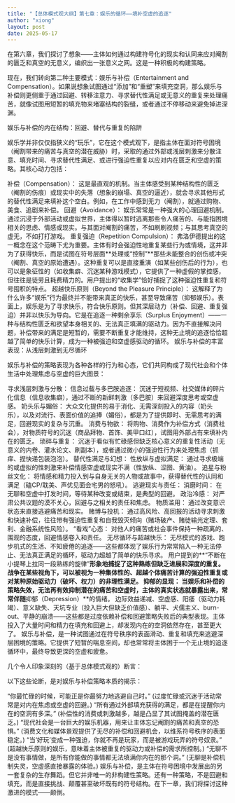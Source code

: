 ```yaml
---
title: "【总体模式观大纲】第七章：娱乐的循环——填补空虚的追逐"
author: "xiong"
layout: post
date: 2025-05-17
---
```

 

在第六章，我们探讨了想象——主体如何通过构建符号化的现实和认同来应对阉割的匮乏和真空的无意义，编织出一张意义之网。这是一种积极的构建策略。

现在，我们转向第二种主要模式：娱乐与补偿（Entertainment and Compensation）。如果说想象试图通过“添加”和“重塑”来填充空洞，那么娱乐与补偿则更侧重于通过回避、转移注意力、寻求替代性满足或无意义的重复来处理痛苦，就像试图用短暂的填充物来堵塞结构的裂缝，或者通过不停移动来避免掉进深渊。

娱乐与补偿的内在结构：回避、替代与重复的陷阱

娱乐学并非仅仅指狭义的“玩乐”，它在这个模式观下，是指主体在面对符号困境（阉割带来的痛苦与真空的潜在威胁）时，采取的通过外部或浅层刺激来分散注意、填充时间、寻求替代性满足、或进行强迫性重复以应对内在匮乏和空虚的策略。其核心动力包括：

补偿（Compensation）： 这是最直观的机制。当主体感受到某种结构性的匮乏（阉割的伤痕）或现实中的失落（想象的崩塌、真空的逼近），就会寻求其他形式的替代性满足来填补这个空白。例如，在工作中感到无力（阉割），就通过购物、美食、追剧来补偿。
回避（Avoidance）： 娱乐常常是一种强大的心理回避机制。通过沉浸于外部活动或虚拟世界，主体得以暂时逃离那些令人痛苦的、与能指困境相关的思虑、情感或现实。与其面对阉割的痛苦，不如刷刷视频；与其思考真空的虚无，不如打打游戏。
重复强迫（Repetition Compulsion）： 弗洛伊德提出的这一概念在这个范畴下尤为重要。主体有时会强迫性地重复某些行为或情境，这并非为了获得快乐，而是试图在符号层面**处理或“控制”**那些未能整合的创伤或冲突（阉割、真空的原始遭遇）。这种重复可以是直接重演（如某些创伤后的行为），也可以是象征性的（如收集癖、沉迷某种游戏模式），它提供了一种虚假的掌控感，但往往是徒劳且耗费精力的。用户提出的“收集学”恰好捕捉了这种强迫性重复和符号囤积的特点。
超越快乐原则（Beyond the Pleasure Principle）： 这解释了为什么许多“娱乐”行为最终并不能带来真正的快乐，甚至导致痛苦（抑郁娱乐）。表面上，娱乐是为了寻求快乐，符合快乐原则。但其深层动力（补偿、回避、重复强迫）并非以快乐为导向。它是在追逐一种剩余享乐（Surplus Enjoyment）——一种与结构性匮乏和欲望本身相关的、无法真正填满的驱动力。因为不直接解决问题，补偿带来的满足是短暂的，需要不断重复才能维持，这种无止境的追逐恰恰超越了简单的快乐计算，成为一种被强迫和空虚感驱动的循环。
娱乐与补偿的丰富表现：从浅层刺激到无尽循环

娱乐与补偿的策略表现为各种各样的行为和心态，它们共同构成了现代社会和个体生活中处理焦虑与空虚的巨大图景：

寻求浅层刺激与分散：
信息过载与多巴胺追逐： 沉迷于短视频、社交媒体的碎片化信息（信息收集癖），通过不断的新鲜刺激（多巴胺）来回避深度思考或空虚感。
奶头乐与媚俗： 大众文化提供的易于消化、无需深刻投入的内容（奶头乐），以及对流行、表面价值的追捧（媚俗），都是为了提供即时、无需思考的满足，回避现实的复杂与沉重。
消费与物欲： 将购物、消费作为补偿方式（消费社会），对物质符号的沉迷（商品拜物、首饰、美甲口红），试图用外部占有来填补内在的匮乏。
琐碎与重复： 沉迷于看似有忙碌感但缺乏核心意义的重复性活动（无意义的内卷、灌水论文、刷副本），或者通过微小的强迫性行为来处理焦虑（抓痒、捏快递包装泡泡）。
替代性满足与幻想：
性放纵与虚拟满足： 通过寻求极端的或虚拟的性刺激来补偿情感空虚或现实不满（性放纵、涩图、黄油）。
追星与粉丝文化： 将情感和精力投入到与自身无关的人物或故事中，获得替代性的认同和满足（磕CP/耽美、声优见面会宅男的怒吼）。
逃避现实与责任：
消磨时间： 在无聊和空虚中打发时间，等待某种改变或结束，是典型的回避。
政治冷感： 对严肃公共议题的漠不关心，回避与之相关的责任和焦虑。
物质滥用： 通过改变意识状态来直接逃避痛苦和现实。
赌博与投机： 通过高风险、高回报的活动寻求刺激和快速补偿，往往带有强迫性重复和自我毁灭倾向（赌场破产、赌徒输光定理、套利、金融系统性风险）。
“看戏”心态： 对他人的痛苦或社会事件保持一种疏离的、围观的态度，回避情感卷入和责任。
无尽循环与超越快乐：
无尽模式的游戏、跑步机式的生活、不知疲倦的追逐——这些都体现了娱乐行为常常陷入一种无法停止、无法真正满足的循环，驱动力超越了简单的快乐寻求。
用户提到的**“不断在小提琴上拉同一段熟练的旋律”**形象地捕捉了这种熟练但缺乏进展和深度的重复。
战争在某些视角下，可以被视为一种集体性的、超越个体痛苦计算的强迫性重复或对某种原始驱动力（破坏、权力）的非理性满足。
抑郁的显现： 当娱乐和补偿的策略失效，无法再有效抑制潜在的痛苦和空虚时，主体的真实状态就暴露出来，常常伴随**抑郁（Depression）**的情绪。
边际效益递减、空虚感、阳痿（驱动力耗竭）、意义缺失、天坑专业（投入巨大但缺乏价值感）、躺平、犬儒主义、burn-out、平静的崩溃——这些都是过度依赖补偿和回避策略失败后的典型表现。主体投入了大量时间和精力在填充和回避上，却发现内在的空洞依然存在，甚至更大了。
娱乐与补偿，是一种试图通过在符号秩序的表面滑动、重复和填充来逃避深层困境的策略。它提供了短暂的喘息空间，却也常常将主体困于一个无止境的追逐循环中，最终导致更深的空虚和疲惫。

几个令人印象深刻的（基于总体模式观的）断言：

以下这些论断，是对娱乐与补偿策略本质的揭示：

“你最忙碌的时候，可能正是你最努力地逃避自己时。” (过度忙碌或沉迷于活动常常是对内在焦虑或空虚的回避。)
“所有通过外部填充获得的满足，都是在提醒你内在的空洞有多深。” (补偿性的消费或刺激越多，越是凸显了其试图掩盖的潜在匮乏。)
“现代社会是一台巨大的娱乐机器，用来让主体忘记阉割的痛苦和真空的恐惧。” (消费文化和媒体景观提供了无尽的补偿和回避机会，以维系符号秩序的表面稳定。)
“当‘好玩’变成一种强迫，你就不再是玩家，而是被游戏玩弄的符号奴隶。” (超越快乐原则的娱乐，意味着主体被重复的驱动力或补偿的需求所控制。)
“无聊不是没有事情做，是所有你能做的事情都无法填满你内在的那个洞。” (无聊是补偿机制失灵，空虚感直接暴露的体验。)
娱乐与补偿，是主体在符号困境中发展出的另一套复杂的生存舞蹈。但它并非唯一的非构建性策略。还有一种策略，不是回避和填充，而是直接挑战、颠覆甚至破坏既有的符号结构。在下一章，我们将探讨这种激进的模式——颠倒。